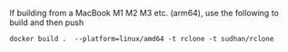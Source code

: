 If building from a MacBook M1 M2 M3 etc. (arm64), use the following to build and then push

```
docker build .  --platform=linux/amd64 -t rclone -t sudhan/rclone
```
